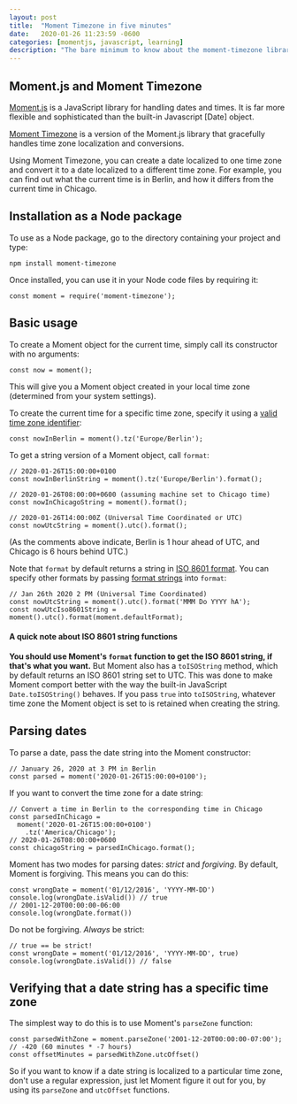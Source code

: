 ```yaml
---
layout: post
title:  "Moment Timezone in five minutes"
date:   2020-01-26 11:23:59 -0600
categories: [momentjs, javascript, learning]
description: "The bare minimum to know about the moment-timezone library."
---
```

## Moment.js and Moment Timezone

[Moment.js](momentjs.com) is a JavaScript library for handling dates and times.
It is far more flexible and sophisticated than the built-in Javascript [Date]
object.

[Moment Timezone](https://momentjs.com/timezone/) is a version of the Moment.js
library that gracefully handles time zone localization and conversions.

Using Moment Timezone, you can create a date localized to one time zone and
convert it to a date localized to a different time zone. For example, you can
find out what the current time is in Berlin, and how it differs from the current
time in Chicago.

## Installation as a Node package

To use as a Node package, go to the directory containing your project and type:
```
npm install moment-timezone
```
Once installed, you can use it in your Node code files by requiring it:
```
const moment = require('moment-timezone');
```

## Basic usage

To create a Moment object for the current time, simply call its constructor with
no arguments:
```
const now = moment();
```
This will give you a Moment object created in your local time zone (determined
from your system settings).

To create the current time for a specific time zone, specify it using a [valid
time zone
identifier](https://en.wikipedia.org/wiki/List_of_tz_database_time_zones):
```
const nowInBerlin = moment().tz('Europe/Berlin');
```
To get a string version of a Moment object, call `format`:
```
// 2020-01-26T15:00:00+0100
const nowInBerlinString = moment().tz('Europe/Berlin').format();

// 2020-01-26T08:00:00+0600 (assuming machine set to Chicago time)
const nowInChicagoString = moment().format();

// 2020-01-26T14:00:00Z (Universal Time Coordinated or UTC)
const nowUtcString = moment().utc().format();
```
(As the comments above indicate, Berlin is 1 hour ahead of UTC,
and Chicago is 6 hours behind UTC.)

Note that `format` by default returns a string in [ISO 8601
format](https://en.wikipedia.org/wiki/ISO_8601). You can specify other formats
by passing [format strings](https://momentjs.com/docs/#/displaying/format/) into
`format`:
```
// Jan 26th 2020 2 PM (Universal Time Coordinated)
const nowUtcString = moment().utc().format('MMM Do YYYY hA');
const nowUtcIso8601String = moment().utc().format(moment.defaultFormat);
```

#### A quick note about ISO 8601 string functions
**You should use Moment's `format` function to get the ISO 8601 string, if that's
what you want.** But Moment also has a `toISOString` method, which by default
returns an ISO 8601 string set to UTC. This was done to make Moment comport
better with the way the built-in JavaScript `Date.toISOString()` behaves. If you
pass `true` into `toISOString`, whatever time zone the Moment object is set to
is retained when creating the string.

## Parsing dates

To parse a date, pass the date string into the Moment constructor:
```
// January 26, 2020 at 3 PM in Berlin
const parsed = moment('2020-01-26T15:00:00+0100');
```
If you want to convert the time zone for a date string:
```
// Convert a time in Berlin to the corresponding time in Chicago
const parsedInChicago = 
  moment('2020-01-26T15:00:00+0100')
    .tz('America/Chicago');
// 2020-01-26T08:00:00+0600
const chicagoString = parsedInChicago.format();
```
Moment has two modes for parsing dates: _strict_ and _forgiving_. By default,
Moment is forgiving. This means you can do this:
```
const wrongDate = moment('01/12/2016', 'YYYY-MM-DD')
console.log(wrongDate.isValid()) // true
// 2001-12-20T00:00:00-06:00
console.log(wrongDate.format())
```
Do not be forgiving. _Always_ be strict:
```
// true == be strict!
const wrongDate = moment('01/12/2016', 'YYYY-MM-DD', true)
console.log(wrongDate.isValid()) // false
```

## Verifying that a date string has a specific time zone
The simplest way to do this is to use Moment's `parseZone` function:
```
const parsedWithZone = moment.parseZone('2001-12-20T00:00:00-07:00');
// -420 (60 minutes * -7 hours)
const offsetMinutes = parsedWithZone.utcOffset()
```
So if you want to know if a date string is localized to a particular time zone,
don't use a regular expression, just let Moment figure it out for you, by using
its `parseZone` and `utcOffset` functions.
